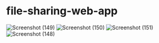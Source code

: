 # file-sharing-web-app
![Screenshot (149)](https://user-images.githubusercontent.com/66372055/122878956-f7529f00-d355-11eb-9b38-1a9420269c51.png)
![Screenshot (150)](https://user-images.githubusercontent.com/66372055/122878963-f883cc00-d355-11eb-8d40-b0d05d8e5684.png)
![Screenshot (151)](https://user-images.githubusercontent.com/66372055/122878965-f91c6280-d355-11eb-9d50-146fddcb1c91.png)
![Screenshot (148)](https://user-images.githubusercontent.com/66372055/122878967-f9b4f900-d355-11eb-995e-c3a3b58362db.png)
